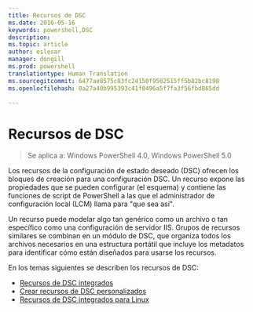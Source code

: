 ```yaml
---
title: Recursos de DSC
ms.date: 2016-05-16
keywords: powershell,DSC
description: 
ms.topic: article
author: eslesar
manager: dongill
ms.prod: powershell
translationtype: Human Translation
ms.sourcegitcommit: 6477ae8575c83fc24150f9502515ff5b82bc8198
ms.openlocfilehash: 0a27a40b995393c41f0496a5f7fa3f56fbd865dd

---
```


# Recursos de DSC

>Se aplica a: Windows PowerShell 4.0, Windows PowerShell 5.0

Los recursos de la configuración de estado deseado (DSC) ofrecen los bloques de creación para una configuración DSC. Un recurso expone las propiedades que se pueden configurar (el esquema) y contiene las funciones de script de PowerShell a las que el administrador de configuración local (LCM) llama para "que sea así".

Un recurso puede modelar algo tan genérico como un archivo o tan específico como una configuración de servidor IIS.  Grupos de recursos similares se combinan en un módulo de DSC, que organiza todos los archivos necesarios en una estructura portátil que incluye los metadatos para identificar cómo están diseñados para usarse los recursos.  

En los temas siguientes se describen los recursos de DSC:

- [Recursos de DSC integrados](builtInResource.md)
- [Crear recursos de DSC personalizados](authoringResource.md)
- [Recursos de DSC integrados para Linux](lnxBuiltInResources.md)




<!--HONumber=Jun16_HO4-->


